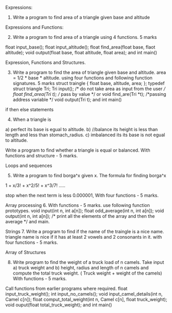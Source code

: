 Expressions:

1. Write a program to find area of a triangle given base and altitude 

Expressions and Functions:

2. Write a program to find area of a triangle using 4 functions. 5 marks

float input_base();
float input_altitude();
float find_area(float base, flaot altitude);
void output(float base,  float altitude, float area);
and int main()

Expression, Functions and Structures.

3. Write a program to find the area of triangle given base and altitude.
area = 1/2 * base * altitude. using four functions and following function signatures. 5 marks
struct traingle {
	float base, altitude, area;
};
typedef struct triangle Tri;
Tri input(); /* do not take area as input from the user */
float find_area(Tri t); /* pass by value */
or 
void find_are(Tri *t); /*passing address variable */
void output(Tri t);
and int main()

 if then else statements

4. When a triangle is 

a) perfect its base is egual to altitude.
b) //balance its height is less than length and less than stomach_radius.
c) imbalanced its its base is not egual to altitude.

Write a program to find whether a triangle is equal or balanced.
With functions and structure - 5 marks. 

Loops and sequences

5) Write a program to find borga^x given x.
The formula for finding borga^x

1 + x/3! + x^2/5! + x^3/7! .....

stop when the next term is less 0.000001, With four functions - 5 marks.


Array processing
6. With functions - 5 marks.
use following function prototypes.
void input(int n, int a[n]);
float odd_average(int n, int a[n]);
void output(int n, int a[n]); /* print all the elements of the array and then the average */
and main.

Strings
7. Write a program to find if the name of the traingle is a nice name.
triangle name is nice if it has at least 2 vowels and 2 consonants in it.
with four functions - 5 marks. 


Array of Structures

8. Write program to find the weight of a truck load of n camels. 
Take input 
a)  truck weight and
b)  height, radius and length of n camels
and compute the total truck weight. ( Truck weight + weight of the camels)
With functions - 5 marks.

Call functions from earlier programs where required.
float input_truck_weight();
int input_no_camels();
void input_camel_details(int n, Camel c[n]);
float comput_total_weight(int n, Camel c[n], float truck_weight);
void ouput(float total_truck_weight);
and 
int main()
